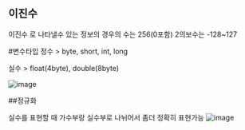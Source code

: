 ## 이진수

이진수 로 나타낼수 있는 정보의 경우의 수는 256(0포함)
2의보수는 -128~127

#변수타입
정수 > byte, short, int, long

실수 > float(4byte), double(8byte)

![image](https://github.com/user-attachments/assets/7fd377c1-8a29-417b-8e95-4604cda5ea2c)

##정규화

실수를 표현할 때 가수부랑 실수부로 나뉘어서 좀더 정확히 표현가능
![image](https://github.com/user-attachments/assets/ccc984b4-6872-44f7-bbf4-fe4b214f4395)
